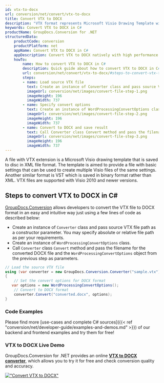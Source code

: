 ```yaml
---
id: vtx-to-docx
url: conversion/net/convert/vtx-to-docx
title: Convert VTX to DOCX
description: "VTX format represents Microsoft Visio Drawing Template with .vtx extension. Learn how to convert VTX to DOCX file programmatically in C# language using GroupDocs.Conversion for .NET library."
keywords: Convert VTX to DOCX in C#
productName: GroupDocs.Conversion for .NET
structuredData:
    productCode: conversion
    productPlatform: net
    appName: Convert VTX to DOCX in C#
    appDescription: Convert VTX to DOCX natively with high performance using C# language and server side GroupDocs.Conversion for .NET APIs, without the use of any software like Microsoft or Open Office.
    howTo:
        name: How to convert VTX to DOCX in C# 
        description: Quick guide about how to convert VTX to DOCX in C# with high performance and accuracy.
        url: conversion/net/convert/vtx-to-docx/#steps-to-convert-vtx-to-docx-in-c
        steps:
        - name: Load source VTX file 
          text: Create an instance of Converter class and pass source VTX file path as a constructor parameter. You may specify absolute or relative file path as per your requirements. 
          imageUrl: conversion/net/images/convert-file-step-1.png
          imageHeight: 196
          imageWidth: 737
        - name: Specify convert options 
          text: Create an instance of WordProcessingConvertOptions class.
          imageUrl: conversion/net/images/convert-file-step-2.png
          imageHeight: 196
          imageWidth: 737
        - name: Convert to DOCX and save result 
          text: Call Converter class Convert method and pass the filename for the converted HTML file and the WordProcessingConvertOptions object from the previous step as parameters.
          imageUrl: conversion/net/images/convert-file-step-3.png
          imageHeight: 196
          imageWidth: 737
---
```


A file with VTX extension is a Microsoft Visio drawing template that is saved to disc in XML file format. The template is aimed to provide a file with basic settings that can be used to create multiple Visio files of the same settings. Another similar format is VST which is saved in binary format rather than XML. VTX files are supported with Visio 2010 and newer versions.

## Steps to convert VTX to DOCX in C#

[GroupDocs.Conversion](https://products.groupdocs.com/conversion/net) allows developers to convert the VTX file to DOCX format in an easy and intuitive way just using a few lines of code as described below:

* Create an instance of `Converter` class and pass source VTX file path as a constructor parameter. You may specify absolute or relative file path as per your requirements. 
* Create an instance of `WordProcessingConvertOptions` class.
* Call `Converter` class `Convert` method and pass the filename for the converted DOCX file and the `WordProcessingConvertOptions` object from the previous step as parameters.

```csharp
// Load the source VTX file
using (var converter = new GroupDocs.Conversion.Converter("sample.vtx"))
{
    // Set the convert options for DOCX format
   var options = new WordProcessingConvertOptions();
    // Convert to DOCX format
    converter.Convert("converted.docx", options);
}
```

### Code Examples

Please find more [use-cases and complete C# sources]({{< ref "conversion/net/developer-guide/examples-and-demos.md" >}}) of our backend and frontend examples and try them for free!

### VTX to DOCX Live Demo

GroupDocs.Conversion for .NET provides an online [**VTX to DOCX converter**](https://products.groupdocs.app/conversion/vtx-to-docx), which allows you to try it for free and check conversion quality and accuracy.

[!["Convert VTX to DOCX"](conversion/net/images/convert-to-docx/convert-vtx-to-docx.png)](https://products.groupdocs.app/conversion/vtx-to-docx)